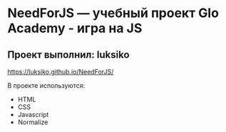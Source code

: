 # NeedForJS — учебный проект Glo Academy - игра на JS 
## Проект выполнил: luksiko

https://luksiko.github.io/NeedForJS/

В проекте используются: 
- HTML 
- CSS 
- Javascript 
- Normalize
